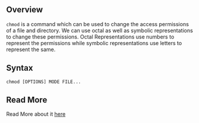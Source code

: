 ## Overview
`chmod` is a command which can be used to change the access permissions of a file and directory. We can use octal as well as symbolic representations to change these permissions.
Octal Representations use numbers to represent the permissions while symbolic representations use letters to represent the same.

## Syntax
```
chmod [OPTIONS] MODE FILE...
```
## Read More
Read More about it [here](https://www.howtogeek.com/437958/how-to-use-the-chmod-command-on-linux/)
